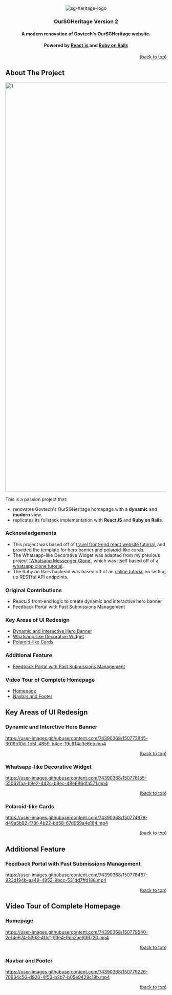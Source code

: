 <div id="top"></div>
<!--
*** Template: Best-README-Template (othneildrew/Best-README-Template)
-->

<!-- PROJECT LOGO -->
<br />
<div align="center">
  
  ![sg-heritage-logo](https://user-images.githubusercontent.com/74390368/150759432-526428ee-0bae-4761-88cf-00b62847b7fd.png)

  <h3 align="center">OurSGHeritage Version 2</h3>
  <h4 align="center">A modern renovation of Govtech's OurSGHeritage website.</h4>
  <h4 align="center">Powered by <a href="https://reactjs.org/">React.js</a> and <a href="https://rubyonrails.org/">Ruby on Rails</a></h4>

</div>

<p align="right">(<a href="#top">back to top</a>)</p>

<!-- ABOUT THE PROJECT -->
## About The Project
<img width="1280" alt="1" src="https://user-images.githubusercontent.com/74390368/150767826-8fe991aa-cfba-41f3-b493-f8c0d465d460.png">

This is a passion project that:
* renovates Govtech's OurSGHeritage homepage with a **dynamic** and **modern** view.
* replicates its fullstack implementation with **ReactJS** and **Ruby on Rails**.

### Acknowledgements
* This project was based off of [travel front-end react website tutorial](https://youtu.be/I2UBjN5ER4s), and provided the template for hero banner and polaroid-like cards. 
* The Whatsapp-like Decorative Widget was adapted from my previous project ['Whatsapp Messenger Clone'](https://github.com/jrenjiaqi/WhatsApp-Messenger-Clone), which was itself based off of a [whatsapp clone tutorial](https://youtu.be/gzdQDxzW2Tw).
* The Ruby on Rails backend was based off of an [online tutorial](https://youtu.be/QojnRc7SS9o) on setting up RESTful API endpoints.

### Original Contributions
* ReactJS front-end logic to create dynamic and interactive hero banner
* Feedback Portal with Past Submissions Management

### Key Areas of UI Redesign
<ul>
  <li> <a href="#dynamic-and-interctive-hero-banner">Dynamic and Interactive Hero Banner</a></li>
  <li> <a href="#whatsapp-like-decorative-widget">Whatsapp-like Decorative Widget</a></li>
  <li> <a href="#polaroid-like-cards">Polaroid-like Cards</a></li>
</ul>
 
### Additional Feature
<ul>
  <li><a href="#feedback-portal-with-past-submissions-management">Feedback Portal with Past Submissions Management</a></li>
</ul>

### Video Tour of Complete Homepage
<ul>
  <li><a href="#homepage">Homepage</a></li>
  <li><a href="#navbar-and-footer">Navbar and Footer</a></li>
</ul>

<!-- GETTING STARTED -->
## Key Areas of UI Redesign

### Dynamic and Interctive Hero Banner
https://user-images.githubusercontent.com/74390368/150773845-3019b10d-1b5f-4859-b4ce-19c914a3e6eb.mp4

<p align="right">(<a href="#key-areas-of-ui-redesign">back to top</a>)</p>

### Whatsapp-like Decorative Widget
https://user-images.githubusercontent.com/74390368/150776155-55062faa-b9e2-442c-b8ec-48e686dfa571.mp4

<p align="right">(<a href="#key-areas-of-ui-redesign">back to top</a>)</p>

### Polaroid-like Cards
https://user-images.githubusercontent.com/74390368/150774878-d49a5b92-f78f-4b22-bd58-67d959a4e164.mp4

<p align="right">(<a href="#key-areas-of-ui-redesign">back to top</a>)</p>

## Additional Feature

### Feedback Portal with Past Submissions Management
https://user-images.githubusercontent.com/74390368/150778467-923d194b-aa49-4852-9bcc-531dd7ffd188.mp4

<p align="right">(<a href="#key-areas-of-ui-redesign">back to top</a>)</p>

## Video Tour of Complete Homepage
### Homepage
https://user-images.githubusercontent.com/74390368/150779540-2e14e674-5363-40cf-93e4-9c52ae936720.mp4

<p align="right">(<a href="#key-areas-of-ui-redesign">back to top</a>)</p>

### Navbar and Footer
https://user-images.githubusercontent.com/74390368/150779226-70934c56-d920-4f53-b2b7-b05e9429c19b.mp4

<p align="right">(<a href="#key-areas-of-ui-redesign">back to top</a>)</p>
